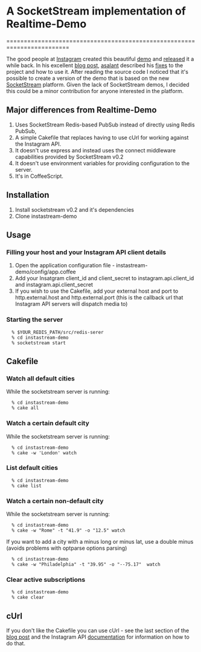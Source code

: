# A SocketStream implementation of Realtime-Demo
========================================================================

The good people at [Instagram](http://www.instagram.com) created this beautiful [demo](http://demo.instagram.com) and [released](https://github.com/Instagram/Realtime-Demo) it a while back. 
In his excellent [blog post](http://blog.carbonfive.com/2011/06/14/instagram-realtime-demo-with-node-js-redis-and-web-sockets/), [asalant](https://github.com/asalant/) described his [fixes](https://github.com/asalant/Realtime-Demo) to the project and how to use it.
After reading the source code I noticed that it's possible to create a version of the demo that is based on the new [SocketStream](https://github.com/socketstream/socketstream/) platform. Given the lack of SocketStream demos, I decided this could be a minor contribution for anyone interested in the platform.

## Major differences from Realtime-Demo

1. Uses SocketStream Redis-based PubSub instead of directly using Redis PubSub,
2. A simple Cakefile that replaces having to use cUrl for working against the Instagram API.
3. It doesn't use express and instead uses the connect middleware capabilities provided by SocketStream v0.2
4. It doesn't use environment variables for providing configuration to the server.
5. It's in CoffeeScript.

## Installation

1. Install socketstream v0.2 and it's dependencies
2. Clone instastream-demo


## Usage

### Filling your host and your Instagram API client details

  1. Open the application configuration file - instastream-demo/config/app.coffee
  2. Add your Insatgram client\_id and client\_secret to instagram.api.client\_id and instagram.api.client\_secret
  3. If you wish to use the Cakefile, add your external host and port to http.external.host and http.external.port (this is the callback url that Instagram API servers will dispatch media to)

### Starting the server

      % $YOUR_REDIS_PATH/src/redis-serer
      % cd instastream-demo
      % socketstream start


## Cakefile

### Watch all default cities

While the socketstream server is running:

      % cd instastream-demo
      % cake all

### Watch a certain default city

While the socketstream server is running:

      % cd instastream-demo
      % cake -w 'London' watch

### List default cities

      % cd instastream-demo
      % cake list
  
### Watch a certain non-default city

While the socketstream server is running:

      % cd instastream-demo
      % cake -w "Rome" -t "41.9" -o "12.5" watch

If you want to add a city with a minus long or minus lat, use a double minus (avoids problems with optparse options parsing)

      % cd instastream-demo
      % cake -w "Philadelphia" -t "39.95" -o "--75.17"  watch

### Clear active subscriptions

      % cd instastream-demo
      % cake clear

## cUrl

If you don't like the Cakefile you can use cUrl - see the last section of the [blog post](http://blog.carbonfive.com/2011/06/14/instagram-realtime-demo-with-node-js-redis-and-web-sockets/) and the Instagram API [documentation](http://instagram.com/developer/) for information on how to do that.
